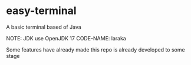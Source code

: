 # easy-terminal
A basic terminal based of Java

NOTE: JDK use OpenJDK 17
CODE-NAME: laraka

Some features have already made this repo is already developed to some stage

